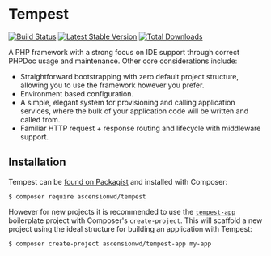 # Tempest

[![Build Status](https://travis-ci.org/ascensionwd/tempest.svg?branch=master)](https://travis-ci.org/ascensionwd/tempest)
[![Latest Stable Version](https://poser.pugx.org/ascensionwd/tempest/v/stable)](https://packagist.org/packages/ascensionwd/tempest)
[![Total Downloads](https://poser.pugx.org/ascensionwd/tempest/downloads)](https://packagist.org/packages/ascensionwd/tempest)

A PHP framework with a strong focus on IDE support through correct PHPDoc usage
and maintenance. Other core considerations include:

* Straightforward bootstrapping with zero default project structure, allowing you to use the framework however you prefer.
* Environment based configuration.
* A simple, elegant system for provisioning and calling application services, where the bulk of your application code will be written and called from.
* Familiar HTTP request + response routing and lifecycle with middleware support.

## Installation

Tempest can be [found on Packagist](https://packagist.org/packages/ascensionwd/tempest) and installed with Composer:

	$ composer require ascensionwd/tempest

However for new projects it is recommended to use the [`tempest-app`](https://github.com/ascensionwd/tempest-app)
boilerplate project with Composer's `create-project`. This will scaffold a new project using the ideal structure for
building an application with Tempest:

    $ composer create-project ascensionwd/tempest-app my-app